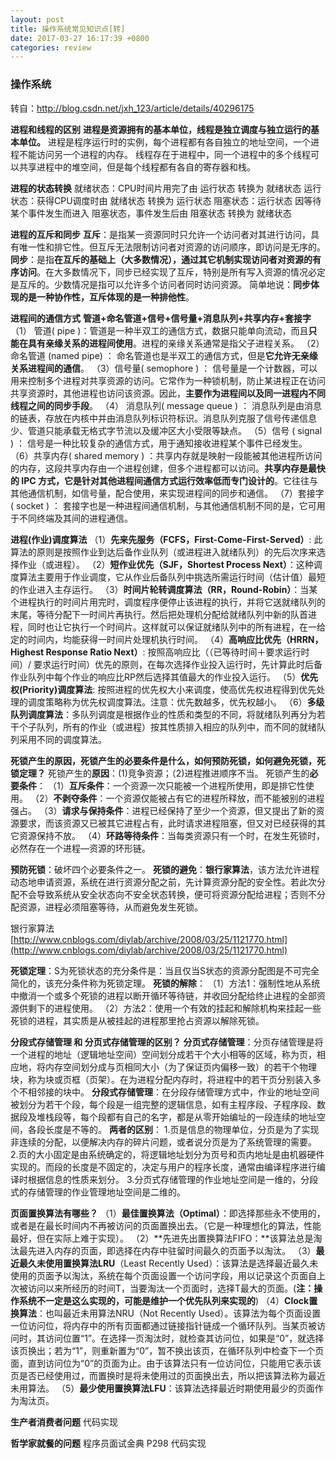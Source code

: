 ```yaml
---
layout: post
title: 操作系统常见知识点[转]
date: 2017-03-27 16:17:39 +0800
categories: review
---
```


### 操作系统

转自：http://blog.csdn.net/jxh_123/article/details/40296175

**进程和线程的区别**
**进程是资源拥有的基本单位，线程是独立调度与独立运行的基本单位。**
进程是程序运行时的实例，每个进程都有各自独立的地址空间，一个进程不能访问另一个进程的内存。
线程存在于进程中，同一个进程中的多个线程可以共享进程中的堆空间，但是每个线程都有各自的寄存器和栈。

**进程的状态转换**
就绪状态：CPU时间片用完了由 运行状态 转换为 就绪状态
运行状态：获得CPU调度时由 就绪状态 转换为 运行状态
阻塞状态：运行状态 因等待某个事件发生而进入 阻塞状态，事件发生后由 阻塞状态 转换为 就绪状态

**进程的互斥和同步**
**互斥**：是指某一资源同时只允许一个访问者对其进行访问，具有唯一性和排它性。但互斥无法限制访问者对资源的访问顺序，即访问是无序的。
**同步**：是指**在互斥的基础上（大多数情况），通过其它机制实现访问者对资源的有序访问**。在大多数情况下，同步已经实现了互斥，特别是所有写入资源的情况必定是互斥的。少数情况是指可以允许多个访问者同时访问资源。
简单地说：**同步体现的是一种协作性，互斥体现的是一种排他性**。

**进程间的通信方式**
**管道+命名管道+信号+信号量+消息队列+共享内存+套接字**
（1） 管道( pipe )：管道是一种半双工的通信方式，数据只能单向流动，而且**只能在具有亲缘关系的进程间使用**。进程的亲缘关系通常是指父子进程关系。
（2）命名管道 (named pipe) ： 命名管道也是半双工的通信方式，但是**它允许无亲缘关系进程间的通信**。
（3）信号量( semophore ) ： 信号量是一个计数器，可以用来控制多个进程对共享资源的访问。它常作为一种锁机制，防止某进程正在访问共享资源时，其他进程也访问该资源。因此，**主要作为进程间以及同一进程内不同线程之间的同步手段**。
（4） 消息队列( message queue ) ： 消息队列是由消息的链表，存放在内核中并由消息队列标识符标识。消息队列克服了信号传递信息少、管道只能承载无格式字节流以及缓冲区大小受限等缺点。
（5）信号 ( signal ) ： 信号是一种比较复杂的通信方式，用于通知接收进程某个事件已经发生。
（6）共享内存( shared memory ) ：共享内存就是映射一段能被其他进程所访问的内存，这段共享内存由一个进程创建，但多个进程都可以访问。**共享内存是最快的 IPC 方式，它是针对其他进程间通信方式运行效率低而专门设计的**。它往往与其他通信机制，如信号量，配合使用，来实现进程间的同步和通信。
（7）套接字( socket ) ： 套接字也是一种进程间通信机制，与其他通信机制不同的是，它可用于不同终端及其间的进程通信。

**进程(作业)调度算法**
（1）**先来先服务（FCFS，First-Come-First-Served）**: 此算法的原则是按照作业到达后备作业队列（或进程进入就绪队列）的先后次序来选择作业（或进程）。
（2）**短作业优先（SJF，Shortest Process Next）**：这种调度算法主要用于作业调度，它从作业后备队列中挑选所需运行时间（估计值）最短的作业进入主存运行。
（3）**时间片轮转调度算法（RR，Round-Robin）**：当某个进程执行的时间片用完时，调度程序便停止该进程的执行，并将它送就绪队列的末尾，等待分配下一时间片再执行。然后把处理机分配给就绪队列中新的队首进程，同时也让它执行一个时间片。这样就可以保证就绪队列中的所有进程，在一给定的时间内，均能获得一时间片处理机执行时间。
（4）**高响应比优先（HRRN，Highest Response Ratio Next）**: 按照高响应比（（已等待时间＋要求运行时间）/ 要求运行时间）优先的原则，在每次选择作业投入运行时，先计算此时后备作业队列中每个作业的响应比RP然后选择其值最大的作业投入运行。
（5）**优先权(Priority)调度算法**: 按照进程的优先权大小来调度，使高优先权进程得到优先处理的调度策略称为优先权调度算法。注意：优先数越多，优先权越小。
（6）**多级队列调度算法**：多队列调度是根据作业的性质和类型的不同，将就绪队列再分为若干个子队列，所有的作业（或进程）按其性质排入相应的队列中，而不同的就绪队列采用不同的调度算法。

**死锁产生的原因，死锁产生的必要条件是什么，如何预防死锁，如何避免死锁，死锁定理？**
死锁产生的**原因**：(1)竞争资源；（2)进程推进顺序不当。
死锁产生的**必要条件**：
（1）**互斥条件**：一个资源一次只能被一个进程所使用，即是排它性使用。
（2）**不剥夺条件**：一个资源仅能被占有它的进程所释放，而不能被别的进程强占。
（3）**请求与保持条件**：进程已经保持了至少一个资源，但又提出了新的资源要求，而该资源又已被其它进程占有，此时请求进程阻塞，但又对已经获得的其它资源保持不放。
（4）**环路等待条件**：当每类资源只有一个时，在发生死锁时，必然存在一个进程—资源的环形链。

**预防死锁**：破坏四个必要条件之一。
**死锁的避免**：**银行家算法**，该方法允许进程动态地申请资源，系统在进行资源分配之前，先计算资源分配的安全性。若此次分配不会导致系统从安全状态向不安全状态转换，便可将资源分配给进程；否则不分配资源，进程必须阻塞等待，从而避免发生死锁。

银行家算法 [http://www.cnblogs.com/diylab/archive/2008/03/25/1121770.html](http://www.cnblogs.com/diylab/archive/2008/03/25/1121770.html)

**死锁定理**：S为死锁状态的充分条件是：当且仅当S状态的资源分配图是不可完全简化的，该充分条件称为死锁定理。
**死锁的解除**：
（1）方法1：强制性地从系统中撤消一个或多个死锁的进程以断开循环等待链，并收回分配给终止进程的全部资源供剩下的进程使用。
（2）方法2：使用一个有效的挂起和解除机构来挂起一些死锁的进程，其实质是从被挂起的进程那里抢占资源以解除死锁。

**分段式存储管理 和 分页式存储管理的区别？**
**分页式存储管理**：分页存储管理是将一个进程的地址（逻辑地址空间）空间划分成若干个大小相等的区域，称为页，相应地，将内存空间划分成与页相同大小（为了保证页内偏移一致）的若干个物理块，称为块或页框（页架）。在为进程分配内存时，将进程中的若干页分别装入多个不相邻接的块中。
**分段式存储管理**：在分段存储管理方式中，作业的地址空间被划分为若干个段，每个段是一组完整的逻辑信息，如有主程序段、子程序段、数据段及堆栈段等，每个段都有自己的名字，都是从零开始编址的一段连续的地址空间，各段长度是不等的。
**两者的区别**：
1.页是信息的物理单位，分页是为了实现非连续的分配，以便解决内存的碎片问题，或者说分页是为了系统管理的需要。
2.页的大小固定是由系统确定的，将逻辑地址划分为页号和页内地址是由机器硬件实现的。而段的长度是不固定的，决定与用户的程序长度，通常由编译程序进行编译时根据信息的性质来划分。
3.分页式存储管理的作业地址空间是一维的，分段式的存储管理的作业管理地址空间是二维的。

**页面置换算法有哪些？**
（1）**最佳置换算法（Optimal）**：即选择那些永不使用的，或者是在最长时间内不再被访问的页面置换出去。（它是一种理想化的算法，性能最好，但在实际上难于实现）。
（2）**先进先出置换算法FIFO：**该算法总是淘汰最先进入内存的页面，即选择在内存中驻留时间最久的页面予以淘汰。
（3）**最近最久未使用置换算法LRU**（Least Recently Used）：该算法是选择最近最久未使用的页面予以淘汰，系统在每个页面设置一个访问字段，用以记录这个页面自上次被访问以来所经历的时间T，当要淘汰一个页面时，选择T最大的页面。(**注：操作系统不一定是这么实现的，可能是维护一个优先队列来实现的**)
（4）**Clock置换算法**：也叫最近未用算法NRU（Not Recently Used）。该算法为每个页面设置一位访问位，将内存中的所有页面都通过链接指针链成一个循环队列。当某页被访问时，其访问位置“1”。在选择一页淘汰时，就检查其访问位，如果是“0”，就选择该页换出；若为“1”，则重新置为“0”，暂不换出该页，在循环队列中检查下一个页面，直到访问位为“0”的页面为止。由于该算法只有一位访问位，只能用它表示该页是否已经使用过，而置换时是将未使用过的页面换出去，所以把该算法称为最近未用算法。
（5）**最少使用置换算法LFU**：该算法选择最近时期使用最少的页面作为淘汰页。

**生产者消费者问题**
代码实现

**哲学家就餐的问题**
程序员面试金典 P298 代码实现